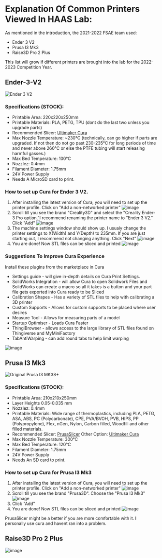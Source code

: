 #  Explanation Of Common Printers Viewed In HAAS Lab:

As mentioned in the introduction, the 2021-2022 FSAE team used:
* Ender 3 V2
* Prusa I3 Mk3
* Raise3D Pro 2 Plus

This list will grow if different printers are brought into the lab for the 2022-2023 Competition Year.

## Ender-3-V2
![Ender 3 V2](https://www.creality3dofficial.com/files/goods/ender-3-V2-01.jpg)

### Specifications (STOCK): 
  * Printable Area: 220x220x250mm
  * Printable Materials: PLA, PETG, TPU (dont do the last two unless you upgrade parts)
  * Recommended Slicer: [Ultimaker Cura](https://ultimaker.com/software/ultimaker-cura)
  * Max Nozzle Temperature: ~230℃ (technically, can go higher if parts are upgraded. If not then do not go past 230-235℃ for long periods of time and never above 260℃ or else the PTFE tubing will start releasing harmful gasses.) 
  * Max Bed Temperature: 100℃ 
  * Nozzlez: 0.4mm
  * Filament Diameter: 1.75mm
  * 24V Power Supply 
  * Needs A MicroSD card to print. 
  
### How to set up Cura for Ender 3 V2. 
 1. After installing the latest version of Cura, you will need to set up the printer profile. Click on "Add a non-networked printer" ![image](https://user-images.githubusercontent.com/80706125/165186315-186b4310-5606-48aa-a257-500b6c57b7e2.png)
 2. Scroll till you see the brand "Creality3D" and select the "Creality Ender-3 Pro option."I recommend renaming the printer name to "Ender 3 V2." Click "Add" ![image](https://user-images.githubusercontent.com/80706125/165186586-e6b8e679-3a15-4363-89db-20cd4ab0d555.png) 
 3. The machine settings window should show up. I usualy change the printer settings to X(Width) and Y(Depth) to 235mm. If you are just starting out, I recommend not changing anything. Click "Next" ![image](https://user-images.githubusercontent.com/80706125/165187107-2f906212-bfe3-412a-8241-4b6601b0e69d.png)
 4. You are done! Now STL files can be sliced and printed ![image](https://user-images.githubusercontent.com/80706125/165187184-7500f1ff-f588-46c9-b3ec-7618e5450c4f.png)

### Suggestions To Improve Cura Experience
 Install these plugins from the marketplace in Cura  
 * Settings guide - will give in-depth details on Cura Print Settings. 
 * SolidWorks Integration - will allow Cura to open Solidwork Files and SolidWorks can create a macro so all it takes is a button and your part file gets exported into Cura ready to be Sliced
 * Calibration Shapes -  Has a variety of STL files to help with calibrating a 3D printer
 * Custom Supports - Allows for custom supports to be placed where user desires
 * Measure Tool - Allows for measuring parts of a model
 * Startup Optimiser - Loads Cura Faster
 * ThingiBrowser - allows access to the large library of STL files found on Thingiverse and MyMiniFactory
 * TabAntiWarping - can add round tabs to help limit warping
 
 ![image](https://user-images.githubusercontent.com/80706125/165188528-0098368d-9fa5-44ca-9d7c-3f7abd4fb2a5.png)
   
 ## Prusa I3 Mk3
 ![Original Prusa I3 MK3S+](https://cdn.prusa3d.com/content/images/product/default/3328.jpg)
 
 ### Specifications (STOCK): 
  * Printable Area: 210x210x250mm
  * Layer Heights 0.05-0.035 mm 
  * Nozzlez: 0.4mm
  * Printable Materials: Wide range of thermoplastics, including PLA, PETG, ASA, ABS, PC (Polycarbonate), CPE, PVA/BVOH, PVB, HIPS, PP (Polypropylene), Flex, nGen, Nylon, Carbon filled, Woodfill and other filled materials.
  * Recommended Slicer: [PrusaSlicer](https://www.prusa3d.com/page/prusaslicer_424/) Other Option: [Ultimaker Cura](https://ultimaker.com/software/ultimaker-cura)
  * Max Nozzle Temperature: 300℃
  * Max Bed Temperature: 120℃ 
  * Filament Diameter: 1.75mm
  * 24V Power Supply 
  * Needs An SD card to print.

 ### How to set up Cura for Prusa I3 Mk3
   1. After installing the latest version of Cura, you will need to set up the printer profile. Click on "Add a non-networked printer" ![image](https://user-images.githubusercontent.com/80706125/165186315-186b4310-5606-48aa-a257-500b6c57b7e2.png)
 2. Scroll till you see the brand "Prusa3D". Choose the "Prusa I3 Mk3" ![image](https://user-images.githubusercontent.com/80706125/165216743-0ec150ef-17f6-452f-846a-2cfa0f9ab96c.png) 
 3. Click "Add" 
 4. You are done! Now STL files can be sliced and printed ![image](https://user-images.githubusercontent.com/80706125/165187184-7500f1ff-f588-46c9-b3ec-7618e5450c4f.png)

 PrusaSlicer might be a better if you are more comfortable with it. I personally use cura and havent ran into a problem. 
 
 ## Raise3D Pro 2 Plus
  ![image](https://user-images.githubusercontent.com/80706125/165590356-767e4384-61ee-4f77-b4f9-c9f4abaadbf0.png)
  





    
